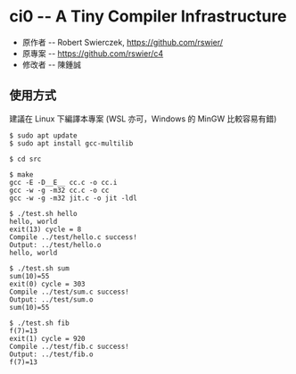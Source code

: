 # ci0 -- A Tiny Compiler Infrastructure

* 原作者 -- Robert Swierczek, https://github.com/rswier/
* 原專案 -- https://github.com/rswier/c4
* 修改者 -- 陳鍾誠

## 使用方式

建議在 Linux 下編譯本專案 (WSL 亦可，Windows 的 MinGW 比較容易有錯)

```
$ sudo apt update
$ sudo apt install gcc-multilib

$ cd src

$ make
gcc -E -D__E__ cc.c -o cc.i
gcc -w -g -m32 cc.c -o cc
gcc -w -g -m32 jit.c -o jit -ldl

$ ./test.sh hello
hello, world
exit(13) cycle = 8
Compile ../test/hello.c success!
Output: ../test/hello.o
hello, world

$ ./test.sh sum
sum(10)=55
exit(0) cycle = 303
Compile ../test/sum.c success!
Output: ../test/sum.o
sum(10)=55

$ ./test.sh fib
f(7)=13
exit(1) cycle = 920
Compile ../test/fib.c success!
Output: ../test/fib.o
f(7)=13
```
